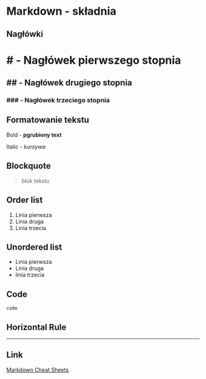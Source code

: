 # Markdown  - składnia

## Nagłówki

# # - Nagłówek pierwszego stopnia
## ## - Nagłówek drugiego stopnia
### ### - Nagłówek trzeciego stopnia

## Formatowanie tekstu

Bold - **pgrubiony text**

Italic - *kursywa*

## Blockquote

> blok tekstu

## Order list

1. Linia pierwsza
2. Linia druga
3. Linia trzecia

## Unordered list

- Linia pierwsza
- Linia druga
- linia trzecia

## Code

`code`

## Horizontal Rule

---

## Link

[Markdown Cheat Sheets](https://www.markdownguide.org/cheat-sheet/)



